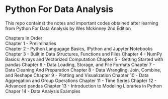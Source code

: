 # Python For Data Analysis
 This repo containst the notes and important codes obtained after learning from Python For Data Analysis by Wes Mckinney 2nd Edition
 

Chapters In Order<br/>
Chapter 1  - Preliminaries<br/>
Chapter 2 - Python Langugage Basics, IPython and Jupyter Notebooks
Chapter 3 - Built in Data Structures, Functions and Files
Chapter 4 - NumPy Basics: Arrays and Vectorized Computation
Chapter 5 - Getting Started with pandas
Chapter 6 - Data Loading, Storage, and File Formats
Chapter 7 - Data Cleaning And Preparation
Chapter 8 - Data Wrangling: Join, Combine, and Reshape
Chapter 9 - Plotting and Visualization
Chapter 10 - Data Aggregation and Group Operations
Chapter 11 - Time Series
Chapter 12 - Advanced pandas
Chapter 13 - Introduction to Modeling Libraries in Python
Chaper 14 - Data Analysis Examples
